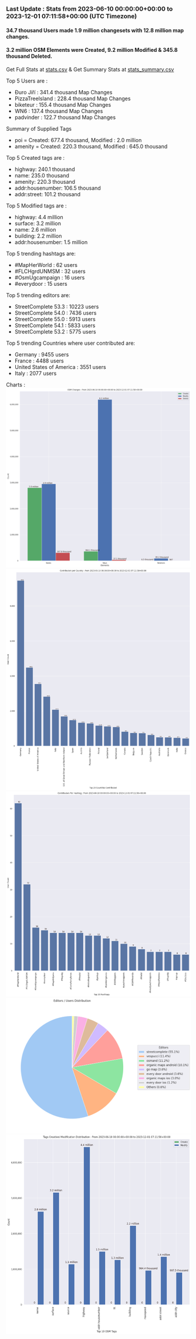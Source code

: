 ### Last Update : Stats from 2023-06-10 00:00:00+00:00 to 2023-12-01 07:11:58+00:00 (UTC Timezone)

#### 34.7 thousand Users made 1.9 million changesets with 12.8 million map changes.
#### 3.2 million OSM Elements were Created, 9.2 million Modified & 345.8 thousand Deleted.
Get Full Stats at [stats.csv](/stats/fieldmappers/Daily/stats.csv)
 & Get Summary Stats at [stats_summary.csv](/stats/fieldmappers/Daily/stats_summary.csv)

Top 5 Users are : 
- Đuro Jiří : 341.4 thousand Map Changes
- PizzaTreeIsland : 228.4 thousand Map Changes
- biketeur : 155.4 thousand Map Changes
- WN6 : 137.4 thousand Map Changes
- padvinder : 122.7 thousand Map Changes

Summary of Supplied Tags
- poi = Created: 677.4 thousand, Modified : 2.0 million
- amenity = Created: 220.3 thousand, Modified : 645.0 thousand


Top 5 Created tags are :
- highway: 240.1 thousand
- name: 235.0 thousand
- amenity: 220.3 thousand
- addr:housenumber: 106.5 thousand
- addr:street: 101.2 thousand


Top 5 Modified tags are :
- highway: 4.4 million
- surface: 3.2 million
- name: 2.6 million
- building: 2.2 million
- addr:housenumber: 1.5 million


Top 5 trending hashtags are:
- #MapHerWorld : 62 users
- #FLCHgrdUNMSM : 32 users
- #OsmUgcampaign : 16 users
- #everydoor : 15 users


Top 5 trending editors are:
- StreetComplete 53.3 : 10223 users
- StreetComplete 54.0 : 7436 users
- StreetComplete 55.0 : 5913 users
- StreetComplete 54.1 : 5833 users
- StreetComplete 53.2 : 5775 users


Top 5 trending Countries where user contributed are:
- Germany : 9455 users
- France : 4488 users
- United States of America : 3551 users
- Italy : 2077 users


 Charts : 
![Alt text](./stats_osm_changes.png) 
![Alt text](./stats_users_per_country.png) 
![Alt text](./stats_users_per_hashtag.png) 
![Alt text](./stats_editors_pie_chart.png) 
![Alt text](./stats_tags.png) 
